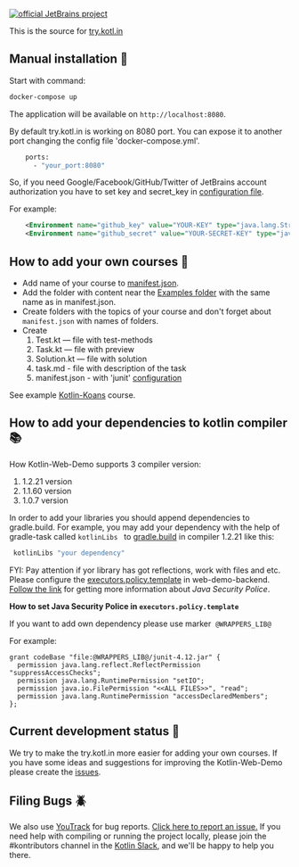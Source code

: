 [![official JetBrains project](http://jb.gg/badges/official.svg)](https://confluence.jetbrains.com/display/ALL/JetBrains+on+GitHub)

This is the source for [try.kotl.in]( http://try.kotlinlang.org/)

## Manual installation :whale:

Start with command:

```bash
docker-compose up
```

The application will be available on `http://localhost:8080`.

By default try.kotl.in is working on 8080 port.
You can expose it to another port changing the config file 'docker-compose.yml'.
```bash
    ports:
      - "your_port:8080"
```

So, if you need Google/Facebook/GitHub/Twitter of JetBrains account authorization
you have to set key and secret_key in [configuration file](https://github.com/JetBrains/kotlin-web-demo/blob/master/docker/frontend/conf/Catalina/localhost/ROOT.xml).

For example: 
```xml
    <Environment name="github_key" value="YOUR-KEY" type="java.lang.String" override="false"/>
    <Environment name="github_secret" value="YOUR-SECRET-KEY" type="java.lang.String" override="false"/>
```

## How to add your own courses :memo:

  - Add name of your course to [manifest.json](https://github.com/JetBrains/kotlin-web-demo/tree/master/kotlin.web.demo.server/examples).
  - Add the folder with content near the [Examples folder](https://github.com/JetBrains/kotlin-web-demo/tree/master/kotlin.web.demo.server/examples)
  with the same name as in manifest.json.
  - Create folders with the topics of your course and don't forget about `manifest.json` with names of folders.
  - Create 
     1. Test.kt — file with test-methods
     2. Task.kt — file with preview 
     3. Solution.kt — file with solution
     4. task.md - file with description of the task 
     5. manifest.json - with 'junit' [configuration](https://github.com/JetBrains/kotlin-web-demo/blob/master/kotlin.web.demo.server/examples/Kotlin%20Koans/Introduction/Hello%2C%20world!/manifest.json)
     
   See example [Kotlin-Koans](https://github.com/JetBrains/kotlin-web-demo/tree/master/kotlin.web.demo.server/examples/Kotlin%20Koans) course.
  
## How to add your dependencies to kotlin compiler :books:

How Kotlin-Web-Demo supports 3 compiler version:

 1. 1.2.21 version
 2. 1.1.60 version
 3. 1.0.7  version
 
In order to add your libraries you should append dependencies to gradle.build. 
For example, you may add your dependency with the help of gradle-task called `kotlinLibs ` 
to [gradle.build](https://github.com/JetBrains/kotlin-web-demo/blob/master/versions/1.2.21/build.gradle) 
in compiler 1.2.21 like this:
```gradle
 kotlinLibs "your dependency"
```

FYI: Pay attention if yor library has got reflections, work with files and etc.
Please configure the [executors.policy.template](https://github.com/JetBrains/kotlin-web-demo/blob/master/kotlin.web.demo.backend/src/main/resources/executors.policy.template) 
in web-demo-backend.
[Follow the link](https://docs.oracle.com/javase/7/docs/technotes/guides/security/PolicyFiles.html)
for getting more information about *Java Security Police*.

**How to set Java Security Police in `executors.policy.template`**

If you want to add own dependency please use marker  `@WRAPPERS_LIB@`

For example:
```     
grant codeBase "file:@WRAPPERS_LIB@/junit-4.12.jar" {
  permission java.lang.reflect.ReflectPermission "suppressAccessChecks";
  permission java.lang.RuntimePermission "setIO";
  permission java.io.FilePermission "<<ALL FILES>>", "read";
  permission java.lang.RuntimePermission "accessDeclaredMembers";
};
```    

## Current development status :construction_worker:
We try to make the try.kotl.in more easier for adding your own courses. 
If you have some ideas and suggestions for improving the Kotlin-Web-Demo please create the 
[issues](https://youtrack.jetbrains.com/newIssue?project=KT&clearDraft=true&c=Subsystems+Web+Site&c=subtask+of+KT-2555).
        
## Filing Bugs :beetle:
We also use [YouTrack](http://youtrack.jetbrains.com/issues/KT#) for bug reports. 
[Click here to report an issue.](https://youtrack.jetbrains.com/newIssue?project=KT&clearDraft=true&c=Subsystems+Web+Site&c=subtask+of+KT-2555) If you need help with compiling or running the project locally, please join the #kontributors channel in the [Kotlin Slack](http://slack.kotlinlang.org), and we'll be happy to help you there.

    
   
     
     
  







